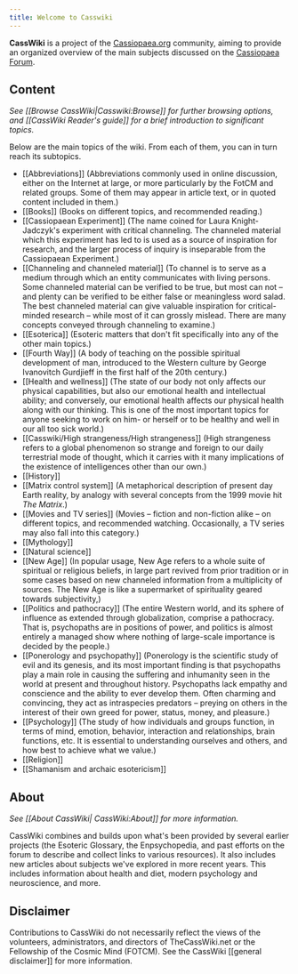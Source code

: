 ```yaml
---
title: Welcome to Casswiki
---
```

**CassWiki** is a project of the [Cassiopaea.org](https://cassiopaea.org/) community, aiming to provide an organized overview of the main subjects discussed on the [Cassiopaea Forum](https://cassiopaea.org/forum).

Content
-------
_See [[Browse CassWiki|Casswiki:Browse]] for further browsing options, and [[CassWiki Reader's guide]] for a brief introduction to significant topics._

Below are the main topics of the wiki. From each of them, you can in turn reach its subtopics.

*   [[Abbreviations]] (Abbreviations commonly used in online discussion, either on the Internet at large, or more particularly by the FotCM and related groups. Some of them may appear in article text, or in quoted content included in them.)
*   [[Books]] (Books on different topics, and recommended reading.)
*   [[Cassiopaean Experiment]] (The name coined for Laura Knight-Jadczyk's experiment with critical channeling. The channeled material which this experiment has led to is used as a source of inspiration for research, and the larger process of inquiry is inseparable from the Cassiopaean Experiment.)
*   [[Channeling and channeled material]] (To channel is to serve as a medium through which an entity communicates with living persons. Some channeled material can be verified to be true, but most can not – and plenty can be verified to be either false or meaningless word salad. The best channeled material can give valuable inspiration for critical-minded research – while most of it can grossly mislead. There are many concepts conveyed through channeling to examine.)
*   [[Esoterica]] (Esoteric matters that don't fit specifically into any of the other main topics.)
*   [[Fourth Way]] (A body of teaching on the possible spiritual development of man, introduced to the Western culture by George Ivanovitch Gurdjieff in the first half of the 20th century.)
*   [[Health and wellness]] (The state of our body not only affects our physical capabilities, but also our emotional health and intellectual ability; and conversely, our emotional health affects our physical health along with our thinking. This is one of the most important topics for anyone seeking to work on him- or herself or to be healthy and well in our all too sick world.)
*   [[Casswiki/High strangeness/High strangeness]] (High strangeness refers to a global phenomenon so strange and foreign to our daily terrestrial mode of thought, which it carries with it many implications of the existence of intelligences other than our own.)
*   [[History]]
*   [[Matrix control system]] (A metaphorical description of present day Earth reality, by analogy with several concepts from the 1999 movie hit _The Matrix_.)
*   [[Movies and TV series]] (Movies – fiction and non-fiction alike – on different topics, and recommended watching. Occasionally, a TV series may also fall into this category.)
*   [[Mythology]]
*   [[Natural science]]
*   [[New Age]] (In popular usage, New Age refers to a whole suite of spiritual or religious beliefs, in large part revived from prior tradition or in some cases based on new channeled information from a multiplicity of sources. The New Age is like a supermarket of spirituality geared towards subjectivity,)
*   [[Politics and pathocracy]] (The entire Western world, and its sphere of influence as extended through globalization, comprise a pathocracy. That is, psychopaths are in positions of power, and politics is almost entirely a managed show where nothing of large-scale importance is decided by the people.)
*   [[Ponerology and psychopathy]] (Ponerology is the scientific study of evil and its genesis, and its most important finding is that psychopaths play a main role in causing the suffering and inhumanity seen in the world at present and throughout history. Psychopaths lack empathy and conscience and the ability to ever develop them. Often charming and convincing, they act as intraspecies predators – preying on others in the interest of their own greed for power, status, money, and pleasure.)
*   [[Psychology]] (The study of how individuals and groups function, in terms of mind, emotion, behavior, interaction and relationships, brain functions, etc. It is essential to understanding ourselves and others, and how best to achieve what we value.)
*   [[Religion]]
*   [[Shamanism and archaic esotericism]]

About
-----

_See [[About CassWiki| CassWiki:About]] for more information._

CassWiki combines and builds upon what's been provided by several earlier projects (the Esoteric Glossary, the Enpsychopedia, and past efforts on the forum to describe and collect links to various resources). It also includes new articles about subjects we've explored in more recent years. This includes information about health and diet, modern psychology and neuroscience, and more.

Disclaimer
----------

Contributions to CassWiki do not necessarily reflect the views of the volunteers, administrators, and directors of TheCassWiki.net or the Fellowship of the Cosmic Mind (FOTCM). See the CassWiki [[general disclaimer]] for more information.

